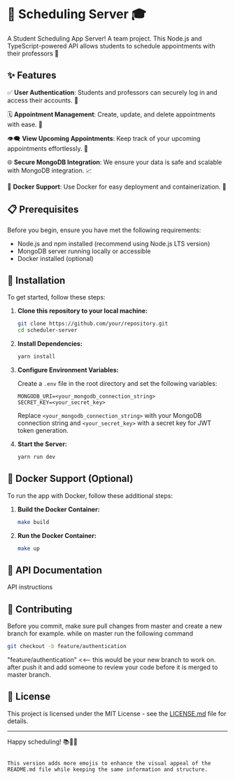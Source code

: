 
# 📅 Scheduling Server 🎓

A Student Scheduling App Server! A team project.  This Node.js and TypeScript-powered API allows students to schedule appointments with their professors 🚀

## ✨ Features

✅ **User Authentication**: Students and professors can securely log in and access their accounts. 🔐

🗓️ **Appointment Management**: Create, update, and delete appointments with ease. 📆

👁️‍🗨️ **View Upcoming Appointments**: Keep track of your upcoming appointments effortlessly. 📅

🌐 **Secure MongoDB Integration**: We ensure your data is safe and scalable with MongoDB integration. 📈

🐳 **Docker Support**: Use Docker for easy deployment and containerization. 🐋

## 📋 Prerequisites

Before you begin, ensure you have met the following requirements:

- Node.js and npm installed (recommend using Node.js LTS version)
- MongoDB server running locally or accessible
- Docker installed (optional)

## 🚀 Installation

To get started, follow these steps:

1. **Clone this repository to your local machine:**

   ```bash
   git clone https://github.com/your/repository.git
   cd scheduler-server
   ```

2. **Install Dependencies:**

   ```bash
   yarn install
   ```

3. **Configure Environment Variables:**

   Create a `.env` file in the root directory and set the following variables:

   ```
   MONGODB_URI=<your_mongodb_connection_string>
   SECRET_KEY=<your_secret_key>
   ```

   Replace `<your_mongodb_connection_string>` with your MongoDB connection string and `<your_secret_key>` with a secret key for JWT token generation.

4. **Start the Server:**

   ```bash
   yarn run dev
   ```

## 🐳 Docker Support (Optional)

To run the app with Docker, follow these additional steps:

1. **Build the Docker Container:**

   ```bash
   make build
   ```

2. **Run the Docker Container:**

   ```bash
   make up
   ```

## 📄 API Documentation

API instructions 

## 🤝 Contributing

Before you commit, make sure pull changes from master and create a new branch
for example. while on master run the following command
 ```bash
git checkout -b feature/authentication
 ```
 "feature/authentication" <<-- this would be your new branch to work on. after push it and add someone to review your code before it is merged to master branch.

## 📄 License

This project is licensed under the MIT License - see the [LICENSE.md](/LICENSE.md) file for details.

---

Happy scheduling! 📚📆🎉
```

This version adds more emojis to enhance the visual appeal of the README.md file while keeping the same information and structure.
